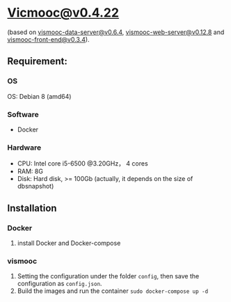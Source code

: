 # Vicmooc@v0.4.22

(based on [vismooc-data-server@v0.6.4](https://github.com/HKUST-VISLab/vismooc-data-server/releases/tag/v0.6.3), 
[vismooc-web-server@v0.12.8](https://github.com/HKUST-VISLab/vismooc-web-server/releases/tag/v0.12.8) and
[vismooc-front-end@v0.3.4](https://github.com/HKUST-VISLab/vismooc-front-end/releases/tag/v0.3.4)).

## Requirement:

### OS
OS: Debian 8 (amd64)

### Software
- Docker

### Hardware
- CPU: Intel core i5-6500 @3.20GHz， 4 cores
- RAM: 8G
- Disk: Hard disk, >= 100Gb (actually, it depends on the size of dbsnapshot)

## Installation

### Docker
1. install Docker and Docker-compose

### vismooc
1. Setting the configuration under the folder `config`, then save the configuration as `config.json`.
2. Build the images and run the container `sudo docker-compose up -d`
